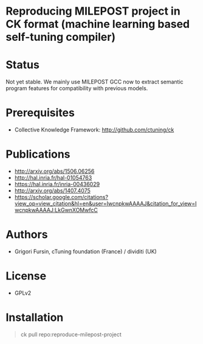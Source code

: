 Reproducing MILEPOST project in CK format (machine learning based self-tuning compiler)
=======================================================================================

Status
======
Not yet stable. We mainly use MILEPOST GCC now to extract 
semantic program features for compatibility with previous models.

Prerequisites
=============
* Collective Knowledge Framework: http://github.com/ctuning/ck

Publications
============
* http://arxiv.org/abs/1506.06256
* http://hal.inria.fr/hal-01054763
* https://hal.inria.fr/inria-00436029
* http://arxiv.org/abs/1407.4075
* https://scholar.google.com/citations?view_op=view_citation&hl=en&user=IwcnpkwAAAAJ&citation_for_view=IwcnpkwAAAAJ:LkGwnXOMwfcC

Authors
=======

* Grigori Fursin, cTuning foundation (France) / dividiti (UK)

License
=======
* GPLv2

Installation
============

> ck pull repo:reproduce-milepost-project
